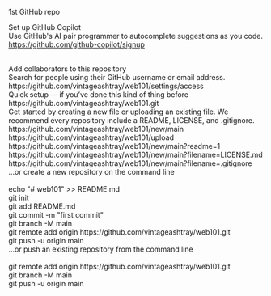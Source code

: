 1st GitHub repo

 Set up GitHub Copilot
</br>Use GitHub's AI pair programmer to autocomplete suggestions as you code.
</br>https://github.com/github-copilot/signup

</br>
 Add collaborators to this repository
</br>Search for people using their GitHub username or email address.
</br>https://github.com/vintageashtray/web101/settings/access

</br>
Quick setup — if you’ve done this kind of thing before
</br>https://github.com/vintageashtray/web101.git
</br>Get started by creating a new file or uploading an existing file. We recommend every repository include a README, LICENSE, and .gitignore. 
</br>https://github.com/vintageashtray/web101/new/main
</br>https://github.com/vintageashtray/web101/upload
</br>https://github.com/vintageashtray/web101/new/main?readme=1
</br>https://github.com/vintageashtray/web101/new/main?filename=LICENSE.md
</br>https://github.com/vintageashtray/web101/new/main?filename=.gitignore

</br>
…or create a new repository on the command line
</br>
</br>echo "# web101" >> README.md
</br>git init
</br>git add README.md
</br>git commit -m "first commit"
</br>git branch -M main
</br>git remote add origin https://github.com/vintageashtray/web101.git
</br>git push -u origin main

</br>
…or push an existing repository from the command line
</br>
</br>git remote add origin https://github.com/vintageashtray/web101.git
</br>git branch -M main
</br>git push -u origin main
